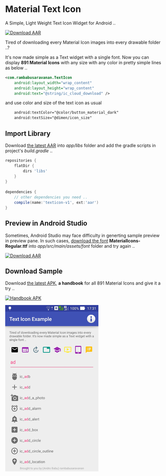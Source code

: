 # Material Text Icon
A Simple, Light Weight Text Icon Widget for Android ..

[<img src="http://www.megasalesgraphicspack.com/images/download-now.png" height="30" title="Download AAR" />][1]

Tired of downloading every Material Icon images into every drawable folder ..?

It's now made simple as a Text widget with a single font. Now you can display **891 Material Icons** with any size with any color in pretty simple lines as below ..

```xml
<com.rambabusaravanan.TextIcon
    android:layout_width="wrap_content"
    android:layout_height="wrap_content"
    android:text="@string/ic_cloud_download" />
```

and use color and size of the text icon as usual
```xml
    android:textColor="@color/button_material_dark"
    android:textSize="@dimen/icon_size"
```

Import Library
--------

Download [the latest AAR][1] into *app/libs* folder and add the gradle scripts in project's *build.gradle* ..

```groovy
repositories {
    flatDir {
        dirs 'libs'
    }
}

dependencies {
    // other dependencies you need ..
    compile(name:'texticon-v1', ext:'aar')
}
```

Preview in Android Studio
-----
Sometimes, Android Studio may face difficulty in generting sample preview in preview pane. In such cases, [download the font][3] **MaterialIcons-Regular.ttf** into *app/src/main/assets/font*
 folder and try again ..
 
 [<img src="http://www.megasalesgraphicspack.com/images/download-now.png" height="30" title="Download AAR" />][3]

Download Sample
------

Download [the latest APK][2], **a handbook** for all 891 Material Icons and give it a try ..

[<img src="http://www.installads.net/buton/download-apk.png" height="70" title="Handbook APK" />][2]

[<img  src="https://github.com/rambabusaravanan/material-text-icon/raw/master/app/screenshot.jpg" width="300" title="Handbook APK Screenshot" />][2]



 [1]: https://github.com/rambabusaravanan/material-text-icon/raw/master/app/libs/texticon-v1.aar
 [2]: https://github.com/rambabusaravanan/material-text-icon/raw/master/app/texticon.apk
 [3]: https://github.com/rambabusaravanan/material-text-icon/raw/master/app/src/main/assets/font/MaterialIcons-Regular.ttf

